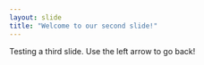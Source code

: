 ```yaml
---
layout: slide
title: "Welcome to our second slide!"
---
```

Testing a third slide. 
Use the left arrow to go back!

